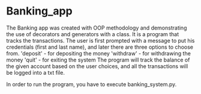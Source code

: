 # Banking_app

The Banking app was created with OOP methodology and demonstrating the use of decorators and 
generators with a class. It is a program that tracks the transactions. The user is first 
prompted with a message to put his credentials (first and last name), 
and later there are three options to choose from.
'deposit' - for depositing the money
'withdraw' - for withdrawing the money
'quit' - for exiting the system
The program will track the balance of the given account based on the user choices,
and all the transactions will be logged into a txt file.

In order to run the program, you have to execute banking_system.py.
